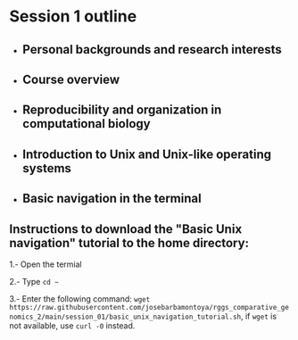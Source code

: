 # Session 1 outline

* ## Personal backgrounds and research interests

* ## Course overview

* ## Reproducibility and organization in computational biology

* ## Introduction to Unix and Unix-like operating systems

* ## Basic navigation in the terminal

## Instructions to download the "Basic Unix navigation" tutorial to the home directory:
1.- Open the termial
  
2.- Type `cd ~`
  
3.- Enter the following command: `wget https://raw.githubusercontent.com/josebarbamontoya/rggs_comparative_genomics_2/main/session_01/basic_unix_navigation_tutorial.sh`, if `wget` is not available, use `curl -0` instead.
